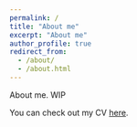```yaml
---
permalink: /
title: "About me"
excerpt: "About me"
author_profile: true
redirect_from: 
  - /about/
  - /about.html
---
```


About me. WIP

You can check out my CV <a href="../files/CV.pdf" target="_blank">here</a>.
